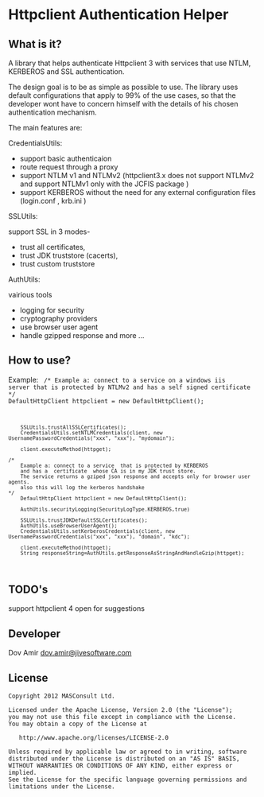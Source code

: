 # Httpclient Authentication Helper

## What is it?
A library that helps authenticate Httpclient 3  with services that use  NTLM, KERBEROS and SSL authentication.

The design goal is to be as simple as possible to use.
The library uses default configurations that apply to 99% of the use cases, so that the developer wont
have to concern himself with the details of his chosen authentication mechanism.

The main features are:

CredentialsUtils:

* support basic  authenticaion
* route request through a proxy
* support NTLM v1 and NTLMv2  (httpclient3.x does not support NTLMv2 and support NTLMv1 only with the JCFIS package )
* support KERBEROS without the need for any external configuration files (login.conf , krb.ini )

SSLUtils:

support SSL in 3 modes-
* trust all certificates,
* trust JDK truststore (cacerts),
* trust custom truststore

AuthUtils:

vairious tools
* logging for security
* cryptography providers
* use browser user agent
* handle gzipped response
 and more ...

## How to use?

Example:
<code>
    /*
        Example a: connect to a service on a windows iis server that is protected by NTLMv2
        and has a self signed certificate
    */
        DefaultHttpClient httpclient = new DefaultHttpClient();

        SSLUtils.trustAllSSLCertificates();
        CredentialsUtils.setNTLMCredentials(client, new UsernamePasswordCredentials("xxx", "xxx"), "mydomain");

        client.executeMethod(httpget);

    /*
        Example a: connect to a service  that is protected by KERBEROS
        and has a  certificate  whose CA is in my JDK trust store.
        The service returns a gziped json response and accepts only for browser user agents.
        also this will log the kerberos handshake
    */
        DefaultHttpClient httpclient = new DefaultHttpClient();

        AuthUtils.securityLogging(SecurityLogType.KERBEROS,true)

        SSLUtils.trustJDKDefaultSSLCertificates();
        AuthUtils.useBrowserUserAgent();
        CredentialsUtils.setKerberosCredentials(client, new UsernamePasswordCredentials("xxx", "xxx"), "domain", "kdc");

        client.executeMethod(httpget);
        String responseString=AuthUtils.getResponseAsStringAndHandleGzip(httpget);

</code>

## TODO's
support httpclient 4
open for suggestions

## Developer
Dov Amir
dov.amir@jivesoftware.com

## License

    Copyright 2012 MASConsult Ltd.

    Licensed under the Apache License, Version 2.0 (the "License");
    you may not use this file except in compliance with the License.
    You may obtain a copy of the License at

       http://www.apache.org/licenses/LICENSE-2.0

    Unless required by applicable law or agreed to in writing, software
    distributed under the License is distributed on an "AS IS" BASIS,
    WITHOUT WARRANTIES OR CONDITIONS OF ANY KIND, either express or implied.
    See the License for the specific language governing permissions and
    limitations under the License.



